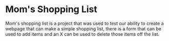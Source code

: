 Mom's Shopping List
====================

Mom's shopping list is a project that was used to test our ability to create a webpage that can make a simple shopping list, there is a form that can be used to add items and an X can be used to delete those items off the list.